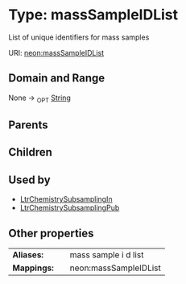 
# Type: massSampleIDList


List of unique identifiers for mass samples

URI: [neon:massSampleIDList](https://data.neonscience.org/massSampleIDList)


## Domain and Range

None ->  <sub>OPT</sub> [String](types/String.md)

## Parents


## Children


## Used by

 * [LtrChemistrySubsamplingIn](LtrChemistrySubsamplingIn.md)
 * [LtrChemistrySubsamplingPub](LtrChemistrySubsamplingPub.md)

## Other properties

|  |  |  |
| --- | --- | --- |
| **Aliases:** | | mass sample i d list |
| **Mappings:** | | neon:massSampleIDList |


